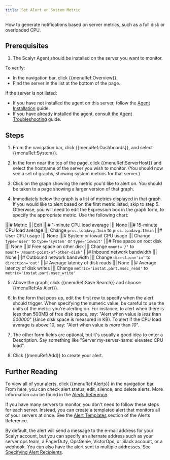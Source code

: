```yaml
---
title: Set Alert on System Metric
---
```


How to generate notifications based on server metrics, such as a full
disk or overloaded CPU.


## Prerequisites

1. The Scalyr Agent should be installed on the server you want to monitor.

To verify:

- In the navigation bar, click {{menuRef:Overview}}.
- Find the server in the list at the bottom of the page.

If the server is not listed:

- If you have not installed the agent on this server, follow the [Agent Installation](/help/install-agent-linux) guide.
- If you have already installed the agent, consult the [Agent Troubleshooting](/help/scalyr-agent#troubleshooting) guide.


## Steps

1. From the navigation bar, click {{menuRef:Dashboards}}, and select {{menuRef:System}}.

2. In the form near the top of the page, click {{menuRef:ServerHost}} and select the hostname of the
server you wish to monitor. (You should now see a set of graphs, showing system metrics for that server.)

3. Click on the graph showing the metric you'd like to alert on. You should be taken to a page showing a larger
version of that graph.

4. Immediately below the graph is a list of metrics displayed in that graph. If you would like to alert based
on the first metric listed, skip to step 5. Otherwise, you will need to edit the Expression box in the graph
form, to specify the appropriate metric. Use the following chart:

|||# Metric                          ||| Edit
|||# 1-minute CPU load average       ||| None
|||# 15-minute CPU load average      ||| Change ``proc.loadavg.1min`` to ``proc.loadavg.15min``
|||# User CPU usage                  ||| None
|||# System or iowait CPU usage      ||| Change ``type='user'`` to ``type='system'`` or ``type='iowait'``
|||# Free space on root disk         ||| None
|||# Free space on other disk        ||| Change ``mount='/'`` to ``mount='/mount-point-of-other-disk'``
|||# Inbound network bandwidth       ||| None
|||# Outbound network bandwidth      ||| Change ``direction='in'`` to ``direction='out'``
|||# Average latency of disk reads   ||| None
|||# Average latency of disk writes  ||| Change ``metric='iostat.part.msec_read'`` to ``metric='iostat.part.msec_write'``

5. Above the graph, click {{menuRef:Save Search}} and choose {{menuRef:As Alert}}.

6. In the form that pops up, edit the first row to specify when the alert should trigger. When specifying the
numeric value, be careful to use the units of the metric you're alerting on. For instance, to alert when there
is less than 500MB of free disk space, say: "Alert when value is *_less_* than *_500000_*" (since disk space
is measured in KB). To alert if the CPU load average is above 10, say: "Alert when value is *_more_* than *_10_*".

7. The other form fields are optional, but it's usually a good idea to enter a Description. Say something like
"Server my-server-name: elevated CPU load".

8. Click {{menuRef:Add}} to create your alert.


## Further Reading

To view all of your alerts, click {{menuRef:Alerts}} in the navigation bar. From here, you can check
alert status, edit, silence, and delete alerts. More information can be found in the
[Alerts Reference](/help/alerts).

If you have many servers to monitor, you don't need to follow these steps for each server. Instead, you
can create a templated alert that monitors all of your servers at once. See the
[Alert Templates](/help/alerts#templates) section of the Alerts Reference.

By default, the alert will send a message to the e-mail address for your Scalyr account, but you can specify
an alternate address such as your server ops team, a PagerDuty, OpsGenie, VictorOps, or Slack account, or a webhook. You can also
have the alert sent to multiple addresses. See [Specifying Alert Recipients](/help/alerts#recipients).